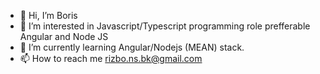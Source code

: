 - 👋 Hi, I’m Boris  
- 👀 I’m interested in Javascript/Typescript programming role prefferable Angular and Node JS
- 🌱 I’m currently learning Angular/Nodejs (MEAN) stack.
- 📫 How to reach me rizbo.ns.bk@gmail.com

<!---
RizboNS/RizboNS is a ✨ special ✨ repository because its `README.md` (this file) appears on your GitHub profile.
You can click the Preview link to take a look at your changes.
--->
